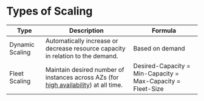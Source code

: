 # Types of Scaling

| Type            | Description                                                                                                                 | Formula                                                     |
|-----------------|-----------------------------------------------------------------------------------------------------------------------------|-------------------------------------------------------------|
| Dynamic Scaling | Automatically increase or decrease resource capacity in relation to the demand.                                             | Based on demand                                             |
| Fleet Scaling   | Maintain desired number of instances across AZs (for [high availability](../../HLD-System-Designs/7a_HighAvailability/Readme.md)) at all time. | Desired-Capacity = Min-Capacity = Max-Capacity = Fleet-Size |